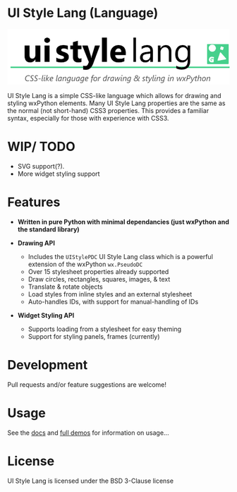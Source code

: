 UI Style Lang (Language)
========================

!["UI Style Lang"](https://github.com/Correct-Syntax/ui-style-lang/blob/master/logo.png?raw=true "UI Style Lang")


UI Style Lang is a simple CSS-like language which allows for drawing and styling wxPython elements. Many UI Style Lang properties are the same as the normal (not short-hand) CSS3 properties. This provides a familiar syntax, especially for those with experience with CSS3.


# WIP/ TODO

* SVG support(?).
* More widget styling support

# Features

* **Written in pure Python with minimal dependancies (just wxPython and the standard library)**

* **Drawing API**
    * Includes the ``UIStylePDC`` UI Style Lang class which is a powerful extension of the wxPython ``wx.PseudoDC``
    * Over 15 stylesheet properties already supported
    * Draw circles, rectangles, squares, images, & text
    * Translate & rotate objects
    * Load styles from inline styles and an external stylesheet
    * Auto-handles IDs, with support for manual-handling of IDs

* **Widget Styling API**
    * Supports loading from a stylesheet for easy theming
    * Support for styling panels, frames (currently)


# Development 

Pull requests and/or feature suggestions are welcome!

# Usage

See the [docs](https://github.com/Correct-Syntax/ui-style-lang/tree/master/docs) and [full demos](https://github.com/Correct-Syntax/ui-style-lang/tree/master/demo) for information on usage...

# License

UI Style Lang is licensed under the BSD 3-Clause license